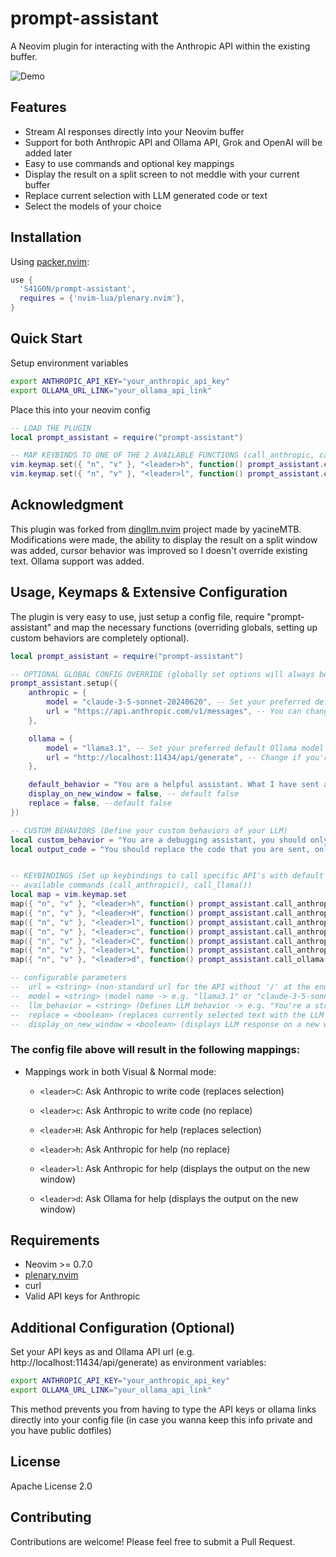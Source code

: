 # prompt-assistant

A Neovim plugin for interacting with the Anthropic API within the existing buffer.

![Demo](img/demo.gif)

## Features

- Stream AI responses directly into your Neovim buffer
- Support for both Anthropic API and Ollama API, Grok and OpenAI will be added later
- Easy to use commands and optional key mappings
- Display the result on a split screen to not meddle with your current buffer
- Replace current selection with LLM generated code or text
- Select the models of your choice

## Installation

Using [packer.nvim](https://github.com/wbthomason/packer.nvim):

```lua
use {
  'S41G0N/prompt-assistant',
  requires = {'nvim-lua/plenary.nvim'},
}
```

## Quick Start
Setup environment variables
```sh
export ANTHROPIC_API_KEY="your_anthropic_api_key"
export OLLAMA_URL_LINK="your_ollama_api_link"
```
Place this into your neovim config
```lua
-- LOAD THE PLUGIN
local prompt_assistant = require("prompt-assistant")

-- MAP KEYBINDS TO ONE OF THE 2 AVAILABLE FUNCTIONS (call_anthropic, call_ollama)
vim.keymap.set({ "n", "v" }, "<leader>h", function() prompt_assistant.call_anthropic() end, { desc = "Call Anthropic LLM with default options" })
vim.keymap.set({ "n", "v" }, "<leader>l", function() prompt_assistant.call_ollama() end, { desc = "Call Ollama LLM with default options" })

```

## Acknowledgment

This plugin was forked from [dingllm.nvim](https://github.com/yacineMTB/dingllm.nvim) project made by yacineMTB.
Modifications were made, the ability to display the result on a split window was added, cursor behavior was improved so I doesn't override existing text. Ollama support was added.

## Usage, Keymaps & Extensive Configuration
The plugin is very easy to use, just setup a config file, require "prompt-assistant" and map the necessary functions (overriding globals, setting up custom behaviors are completely optional).

```lua
local prompt_assistant = require("prompt-assistant")

-- OPTIONAL GLOBAL CONFIG OVERRIDE (globally set options will always be lower priority than options set per keymap)
prompt_assistant.setup({
    anthropic = {
        model = "claude-3-5-sonnet-20240620", -- Set your preferred default model
        url = "https://api.anthropic.com/v1/messages", -- You can change this if needed
    },

    ollama = {
        model = "llama3.1", -- Set your preferred default Ollama model
        url = "http://localhost:11434/api/generate", -- Change if you're using a different URL (setting OLLAMA_URL_LINK env variable is also possible)
    },

    default_behavior = "You are a helpful assistant. What I have sent are my notes so far. You are very curt, yet helpful.",
    display_on_new_window = false, -- default false
    replace = false, --default false
})

-- CUSTOM BEHAVIORS (Define your custom behaviors of your LLM)
local custom_behavior = "You are a debugging assistant, you should only output parts of code that you would replace or improve and comment on why. Talk in a short and concise manner. Do not provide backticks that surround the code. Comments should remain."
local output_code = "You should replace the code that you are sent, only following the comments. Do not talk at all. Only output valid code. Do not provide any backticks that surround the code. Never ever output backticks like this ```. Any comment that is calling you for something should be removed after you satisfy them. Other comments should left alone. Do not output backticks"


-- KEYBINDINGS (Set up keybindings to call specific API's with default or custom settings)
-- available commands (call_anthropic(), call_llama())
local map = vim.keymap.set
map({ "n", "v" }, "<leader>h", function() prompt_assistant.call_anthropic() end, { desc = "Call Anthropic LLM with default options" })
map({ "n", "v" }, "<leader>H", function() prompt_assistant.call_anthropic({ replace = true }) end, { desc = "Call Anthropic LLM and replace the current selection" })
map({ "n", "v" }, "<leader>l", function() prompt_assistant.call_anthropic({ display_on_new_window = true }) end, { desc = "Call Anthropic LLM and display answer on a new window" })
map({ "n", "v" }, "<leader>c", function() prompt_assistant.call_anthropic({ behavior = output_code }) end, { desc = "Call Anthropic LLM and output code" })
map({ "n", "v" }, "<leader>C", function() prompt_assistant.call_anthropic({ behavior = output_code, replace = true }) end, { desc = "Call Anthropic LLM and replace the current selection with code" })
map({ "n", "v" }, "<leader>L", function() prompt_assistant.call_anthropic({ behavior = custom_behavior, display_on_new_window = true }) end, { desc = "Call Anthropic LLM to debug code on the new window" })
map({ "n", "v" }, "<leader>d", function() prompt_assistant.call_ollama({ display_on_new_window = true }) end, { desc = "Call Ollama model to debug code on the new window" })

-- configurable parameters
--	url = <string> (non-standard url for the API without '/' at the end -> useful when running ollama on a custom port with a custom domain),
--	model = <string> (model name -> e.g. "llama3.1" or "claude-3-5-sonnet-20240620"),
--	llm_behavior = <string> (Defines LLM behavior -> e.g. "You're a strict assistant"),
--	replace = <boolean> (replaces currently selected text with the LLM response),
--	display_on_new_window = <boolean> (displays LLM response on a new window),
```

### The config file above will result in the following mappings:
- Mappings work in both Visual & Normal mode:
  - `<leader>C`: Ask Anthropic to write code (replaces selection)
  - `<leader>c`: Ask Anthropic to write code (no replace)
  - `<leader>H`: Ask Anthropic for help (replaces selection)
  - `<leader>h`: Ask Anthropic for help (no replace)
  - `<leader>l`: Ask Anthropic for help (displays the output on the new window)

  - `<leader>d`: Ask Ollama for help (displays the output on the new window)

## Requirements

- Neovim >= 0.7.0
- [plenary.nvim](https://github.com/nvim-lua/plenary.nvim)
- curl
- Valid API keys for Anthropic


## Additional Configuration (Optional)

Set your API keys as and Ollama API url (e.g. http://localhost:11434/api/generate) as environment variables:

```sh
export ANTHROPIC_API_KEY="your_anthropic_api_key"
export OLLAMA_URL_LINK="your_ollama_api_link"
```

This method prevents you from having to type the API keys or ollama links directly into your config file (in case you wanna keep this info private and you have public dotfiles)

## License

Apache License 2.0

## Contributing

Contributions are welcome! Please feel free to submit a Pull Request.
